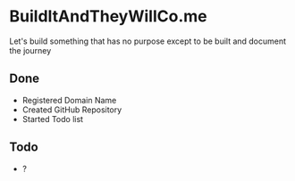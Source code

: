 BuildItAndTheyWillCo.me
=======================

Let's build something that has no purpose except to be built and document the journey

Done
----

- Registered Domain Name
- Created GitHub Repository
- Started Todo list

Todo
----

- ?